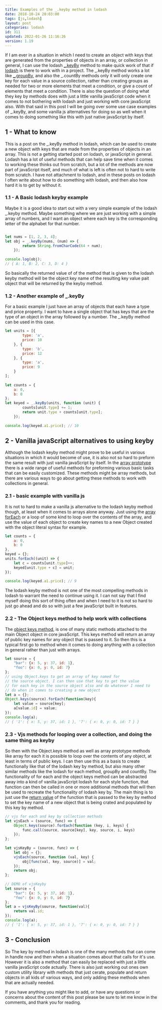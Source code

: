 ```yaml
---
title: Examples of the _.keyby method in lodash
date: 2018-10-24 20:03:00
tags: [js,lodash]
layout: post
categories: lodash
id: 311
updated: 2022-01-26 11:16:26
version: 1.19
---
```


If I am ever in a situation in which I need to create an object with keys that are generated from the properties of objects in an array, or collection in general, I can use the lodash [\_.keyBy](https://lodash.com/docs/4.17.10#keyby) method to make quick work of that if [lodash](https://lodash.com/) is there to work with in a project. The \_.keyBy method works a lot like [\_.groupBy](/2018/08/02/lodash_groupby/), and also the \_.countBy methods only it will only create one key for each value in a source collection, rather than creating groups as needed for two or more elements that meet a condition, or give a count of elements that meet a condition. 
There is also the question of doing what they key by methods does with just a little vanilla javaScript code when it comes to not bothering with lodash and just working with core javaScript also. With that said in this post I will be going over some use case examples of \_.keyBy, and some vanilla js alternatives for doing so as well when it comes to doing something like this with just native javaScript by itself.


<!-- more -->

## 1 - What to know

This is a post on the \_.keyBy method in lodash, which can be used to create a new object with keys that are made from the properties of objects in an array. This is not a getting started post on lodash, or javaScript in general. Lodash has a lot of useful methods that can help save time when it comes to working these thinks out from scratch, but a lot of the methods are now part of javaScript itself, and much of what is left is often not to hard to write from scratch. I have not attachment to lodash, and in these posts on lodash I often write about how to do something with lodash, and then also how hard it is to get by without it.

### 1.1 - A Basic lodash keyby example

Maybe it is a good idea to start out with a very simple example of the lodash \_.keyby method. Maybe something where we are just working with a simple array of numbers, and I want an object where each key is the corresponding letter of the alphabet for that number.

```js

let nums = [1, 2, 3, 4];
let obj = _.keyBy(nums, (num) => {
        return String.fromCharCode(64 + num);
    });
 
console.log(obj);
// { A: 1, B: 2, C: 3, D: 4 }
```

So basically the returned value of of the method that is given to the lodash keyby method will be the object key name of the resulting key value pait object that will be returned by the keyby method.

### 1.2 - Another example of \_.keyBy

For a basic example I just have an array of objects that each have a type and price property. I want to have a single object that has keys that are the type of an object in the array followed by a number. The \_.keyBy method can be used in this case.

```js
let units = [{
        type: 'a',
        price: 10
    }, {
        type: 'b',
        price: 12
    }, {
        type: 'a',
        price: 9
    }
];
 
let counts = {
    a: 0,
    b: 0
};
let keyed = _.keyBy(units, function (unit) {
        counts[unit.type] += 1;
        return unit.type + counts[unit.type];
    });
 
console.log(keyed.a1.price); // 10
```

## 2 - Vanilla javaScript alternatives to using keyby

Although the lodash keyby method might prove to be useful in various situations in which it would become of use, it is also not so hard to preform the same result with just vanilla javaScript by itself. In the [array prototype](/2018/12/10/js-array/) there is a wide range of useful methods for preforming various basic tasks that can be easily customized. These methods might be array methods, but there are various ways to go about getting these methods to work with collections in general.

### 2.1 - basic example with vanilla js

It is not to hard to make a vanilla js alternative to the lodash keyby method though, at least when it comes to arrays alone anyway. Just using the [array forEach](/2019/02/16/js-javascript-foreach/) or a loop of some kind to loop over the contents of the array, and use the value of each object to create key names to a new Object created with the object literal syntax for example. 

```js
let counts = {
    a: 0,
    b: 0
},
keyed = {};
units.forEach((unit) => {
    let c = counts[unit.type]++;
    keyed[unit.type + c] = unit;
});
 
console.log(keyed.a1.price); // 9
```

The lodash keyby method is not one of the most compelling methods in lodash to warrant the need to continue using it. I can not say that I find myself doing this sort of thing often and when I need to it is not so hard to just go ahead and do so with just a few javaScript built in features.

### 2.2 - The Object keys method to help work with collections

The [object keys method](/2018/12/15/js-object-keys/), is one of many static methods attached to the main Object object in core javaScript. This keys method will return an array of public key names for any object that is passed to it. So then this is a typical first go to method when it comes to doing anything with a collection in general rather than just with arrays.

```js
let source = {
    "bar": {x: 5, y: 37, id: 1},
    "foo": {x: 0, y: 0, id: 7}
};
// using Object.keys to get an array of key named for
// the source object. I can then use that key to get the value
// for each key in the source object also and do whatever I need to
// do when it comes to creating a new object
let a = {};
Object.keys(source).forEach(function(key){
    let value = source[key];
    a[value.id] = value;
});
console.log(a);
// { '1': { x: 5, y: 37, id: 1 }, '7': { x: 0, y: 0, id: 7 } }
```

### 2.3 - Vjs methods for looping over a collection, and doing the same thing as keyby

So then with the Object.keys method as well as array prototype methods like array for each it is possible to loop over the contents of any object, at least in terms of public keys. I can then use this as a basis to create functionally like that of the lodash key by method, but also many other similar methods like the lodash for each method, groupBy and countBy. The functionality of for each and the object keys method can be abstracted away into a kind of vanilla javaScript lodash for each style function, that function can then be called in one or more additional methods that will then be used to recreate the functionality of lodash key by. The main thing is to just use the [return value](/2019/03/01/js-javascript-return/) of the function that is passed to the key by method to set the key name of a new object that is being crated and populated by this key by method.

```js
// vjs for each and key by collection methods
let vjsEach = (source, func) => {
    Object.keys(source).forEach(function (key, i, keys) {
        func.call(source, source[key], key, source, i, keys)
    });
};
 
let vjsKeyBy = (source, func) => {
    let obj = {};
    vjsEach(source, function (val, key) {
        obj[func(val, key, source)] = val;
    });
    return obj;
};
 
// DEMO of vjsKeyby
let source = {
    "bar": {x: 5, y: 37, id: 1},
    "foo": {x: 0, y: 0, id: 7}
};
let a = vjsKeyBy(source, function(val){
    return val.id;
});
console.log(a);
// { '1': { x: 5, y: 37, id: 1 }, '7': { x: 0, y: 0, id: 7 } }
```

## 3 - Conclusion

So The key by method in lodash is one of the many methods that can come in handle now and then when a situation comes about that calls for it's use. However it is also a method that can easily be replaced with just a little vanilla javaScript code actually. There is also just working out ones own custom utility library with methods that just cerate, populate and return objects in all kids of various ways, and only adding these methods when that are actually needed.

If you have anything you might like to add, or have any questions or concerns about the content of this post please be sure to let me know in the comments, and thank you for reading.
